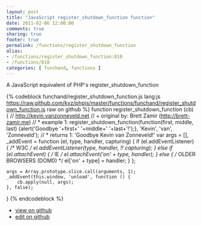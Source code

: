 ```yaml
---
layout: post
title: "JavaScript register_shutdown_function function"
date: 2011-02-06 12:00:00
comments: true
sharing: true
footer: true
permalink: /functions/register_shutdown_function
alias:
- /functions/register_shutdown_function:810
- /functions/810
categories: [ funchand, functions ]
---
```

A JavaScript equivalent of PHP's register_shutdown_function
<!-- more -->
{% codeblock funchand/register_shutdown_function.js lang:js https://raw.github.com/kvz/phpjs/master/functions/funchand/register_shutdown_function.js raw on github %}
function register_shutdown_function (cb) {
    // http://kevin.vanzonneveld.net
    // +   original by: Brett Zamir (http://brett-zamir.me)
    // *     example 1: register_shutdown_function(function(first, middle, last) {alert('Goodbye '+first+' '+middle+' '+last+'!');}, 'Kevin', 'van', 'Zonneveld');
    // *     returns 1: 'Goodbye Kevin van Zonneveld!'
    var args = [],
        _addEvent = function (el, type, handler, capturing) {
            if (el.addEventListener) { /* W3C */
                el.addEventListener(type, handler, !! capturing);
            } else if (el.attachEvent) { /* IE */
                el.attachEvent('on' + type, handler);
            } else { /* OLDER BROWSERS (DOM0) */
                el['on' + type] = handler;
            }
        };

    args = Array.prototype.slice.call(arguments, 1);
    _addEvent(this.window, 'unload', function () {
        cb.apply(null, args);
    }, false);
}
{% endcodeblock %}
<ul>
 <li><a href="https://github.com/kvz/phpjs/blob/master/functions/funchand/register_shutdown_function.js">view on github</a></li>
 <li><a href="https://github.com/kvz/phpjs/edit/master/functions/funchand/register_shutdown_function.js">edit on github</a></li>
</ul>
